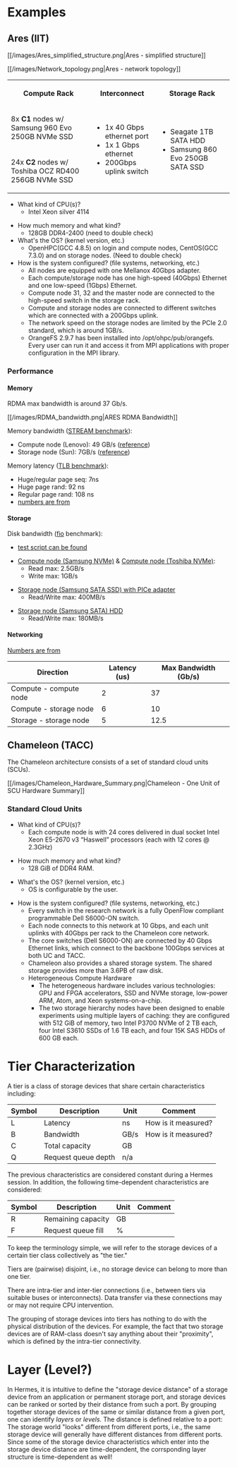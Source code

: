 # Examples

## Ares (IIT)

[[/images/Ares_simplified_structure.png|Ares - simplified structure]]

[[/images/Network_topology.png|Ares - network topology]]

<table>
<tr>
<th><p>Compute Rack</p></th>
<th><p>Interconnect</p></th>
<th><p>Storage Rack</p></th>
</tr>
<tr>
<td><p>8x <strong>C1</strong> nodes w/ Samsung 960 Evo 250GB NVMe SSD</p></td>
<td rowspan="2"><ul>
<li>1x 40 Gbps ethernet port</li>
<li>1x 1 Gbps ethernet</li>
<li>200Gbps uplink switch</li>
</ul></td>
<td rowspan="2"><ul>
<li>Seagate 1TB SATA HDD</li>
<li>Samsung 860 Evo 250GB SATA SSD</li>
</ul></td>
</tr>
<tr>
<td><p>24x <strong>C2</strong> nodes w/ Toshiba OCZ RD400 256GB NVMe SSD</p></td>
</tr>
</table>

  - What kind of CPU(s)?
      - Intel Xeon silver 4114

<!-- end list -->

  - How much memory and what kind?
      - 128GB DDR4-2400 (need to double check)
  - What's the OS? (kernel version, etc.)
      - OpenHPC(GCC 4.8.5) on login and compute nodes, CentOS(GCC 7.3.0)
        and on storage nodes. (Need to double check)
  - How is the system configured? (file systems, networking, etc.)
      - All nodes are equipped with one Mellanox 40Gbps adapter.
      - Each compute/storage node has one high-speed (40Gbps) Ethernet
        and one low-speed (1Gbps) Ethernet.
      - Compute node 31, 32 and the master node are connected to the
        high-speed switch in the storage rack.
      - Compute and storage nodes are connected to different switches
        which are connected with a 200Gbps uplink.
      - The network speed on the storage nodes are limited by the PCIe
        2.0 standard, which is around 1GB/s.
      - OrangeFS 2.9.7 has been installed into /opt/ohpc/pub/orangefs.
        Every user can run it and access it from MPI applications with
        proper configuration in the MPI library.

### Performance

#### Memory

RDMA max bandwidth is around 37 Gb/s.

[[/images/RDMA_bandwidth.png|ARES RDMA Bandwidth]]

Memory bandwidth ([STREAM
benchmark](https://www.cs.virginia.edu/stream/)):

  - Compute node (Lenovo): 49 GB/s
    ([reference](https://docs.google.com/document/d/1QQPs-NwI-tqaUmA3CnpztY3i2pkVujSAVoliSnTBlPQ/edit))
  - Storage node (Sun): 7GB/s
    ([reference](https://docs.google.com/document/d/1jkOKFvc7ueLkP6kjJgOhgK7k-LMq-jMIaTVuHmTzA5M/edit))

Memory latency ([TLB benchmark](https://github.com/torvalds/test-tlb)):

  - Huge/regular page seq: 7ns
  - Huge page rand: 92 ns
  - Regular page rand: 108 ns
  - [numbers are
    from](https://docs.google.com/spreadsheets/d/1piDh07T3fX5tlel4NdrsxvkFy_Ojopa1dbkN1X5AruE/edit#gid=0)

#### Storage

Disk bandwidth ([fio](https://fio.readthedocs.io/en/latest/fio_doc.html)
benchmark):

  - [test script can be found](https://ares.cs.iit.edu/baseline-perf/)

<!-- end list -->

  - [Compute node (Samsung
    NVMe)](https://ares.cs.iit.edu/baseline-perf/local_disk/comp-samsung-nvme.html)
    & [Compute node (Toshiba
    NVMe)](https://ares.cs.iit.edu/baseline-perf/local_disk/comp-toshiba-nvme.html):
      - Read max: 2.5GB/s
      - Write max: 1GB/s

<!-- end list -->

  - [Storage node (Samsung SATA SSD) with PICe
    adapter](https://ares.cs.iit.edu/baseline-perf/local_disk/stor-ssd-pcie-sata.html)
      - Read/Write max: 400MB/s

<!-- end list -->

  - [Storage node (Samsung SATA)
    HDD](https://ares.cs.iit.edu/baseline-perf/local_disk/stor-hdd-sata.html)
      - Read/Write max: 180MB/s

#### Networking

[Numbers are
from](https://docs.google.com/spreadsheets/d/1bngw2dXIamtT7rvPcultBxF5lyhubNCmK2BkkIr5vAc/edit#gid=686223677)

| Direction              | Latency (us) | Max Bandwidth (Gb/s) |
| ---------------------- | ------------ | -------------------- |
| Compute - compute node | 2            | 37                   |
| Compute - storage node | 6            | 10                   |
| Storage - storage node | 5            | 12.5                 |

## Chameleon (TACC)

The Chameleon architecture consists of a set of standard cloud units
(SCUs).

[[/images/Chameleon_Hardware_Summary.png|Chameleon - One Unit of SCU Hardware Summary]]

### Standard Cloud Units

  - What kind of CPU(s)?
      - Each compute node is with 24 cores delivered in dual socket
        Intel Xeon E5-2670 v3 “Haswell” processors (each with 12 cores @
        2.3GHz)

<!-- end list -->

  - How much memory and what kind?
      - 128 GiB of DDR4 RAM.

<!-- end list -->

  - What's the OS? (kernel version, etc.)
      - OS is configurable by the user.

<!-- end list -->

  - How is the system configured? (file systems, networking, etc.)
      - Every switch in the research network is a fully OpenFlow
        compliant programmable Dell S6000-ON switch.
      - Each node connects to this network at 10 Gbps, and each unit
        uplinks with 40Gbps per rack to the Chameleon core network.
      - The core switches (Dell S6000-ON) are connected by 40 Gbps
        Ethernet links, which connect to the backbone 100Gbps services
        at both UC and TACC.
      - Chameleon also provides a shared storage system. The shared
        storage provides more than 3.6PB of raw disk.
      - Heterogeneous Compute Hardware
          - The heterogeneous hardware includes various technologies:
            GPU and FPGA accelerators, SSD and NVMe storage, low-power
            ARM, Atom, and Xeon systems-on-a-chip.
          - The two storage hierarchy nodes have been designed to enable
            experiments using multiple layers of caching: they are
            configured with 512 GiB of memory, two Intel P3700 NVMe of 2
            TB each, four Intel S3610 SSDs of 1.6 TB each, and four 15K
            SAS HDDs of 600 GB each.

# Tier Characterization

A tier is a class of storage devices that share certain characteristics
including:

| Symbol | Description         | Unit | Comment             |
| ------ | ------------------- | ---- | ------------------- |
| L      | Latency             | ns   | How is it measured? |
| B      | Bandwidth           | GB/s | How is it measured? |
| C      | Total capacity      | GB   |                     |
| Q      | Request queue depth | n/a  |                     |

The previous characteristics are considered constant during a Hermes
session. In addition, the following time-dependent characteristics are
considered:

| Symbol | Description        | Unit | Comment |
| ------ | ------------------ | ---- | ------- |
| R      | Remaining capacity | GB   |         |
| F      | Request queue fill | %    |         |

To keep the terminology simple, we will refer to the storage devices of
a certain tier class collectively as "the tier."

Tiers are (pairwise) disjoint, i.e., no storage device can belong to
more than one tier.

There are intra-tier and inter-tier connections (i.e., between tiers via
suitable buses or interconnects). Data transfer via these connections
may or may not require CPU intervention.

The grouping of storage devices into tiers has nothing to do with the
physical distribution of the devices. For example, the fact that two
storage devices are of RAM-class doesn't say anything about their
"proximity", which is defined by the intra-tier connectivity.

# Layer (Level?)

In Hermes, it is intuitive to define the "storage device distance" of a
storage device from an application or permanent storage port, and
storage devices can be ranked or sorted by their distance from such a
port. By grouping together storage devices of the same or similar
distance from a given port, one can identify *layers* or *levels.* The
distance is defined relative to a port: The storage world "looks"
different from different ports, i.e., the same storage device will
generally have different distances from different ports. Since some of
the storage device characteristics which enter into the storage device
distance are time-dependent, the corrsponding layer structure is
time-dependent as well\!
